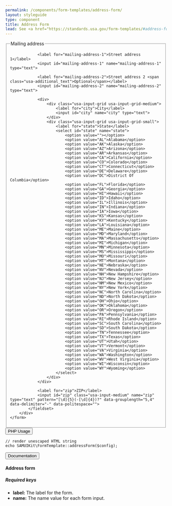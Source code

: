 ```yaml
---
permalink: /components/form-templates/address-form/
layout: styleguide
type: component
title: Address Form
lead: See <a href="https://standards.usa.gov/form-templates/#address-form">US Web Design Standards</a> for design description.
---
```


<div class="preview">
	<form class="usa-form-large">
		<div>
			<fieldset>
				<legend>Mailing address</legend>

				<label for="mailing-address-1">Street address 1</label>
				<input id="mailing-address-1" name="mailing-address-1" type="text">

				<label for="mailing-address-2">Street address 2 <span class="usa-additional_text">Optional</span></label>
				<input id="mailing-address-2" name="mailing-address-2" type="text">

				<div>
					<div class="usa-input-grid usa-input-grid-medium">
						<label for="city">City</label>
						<input id="city" name="city" type="text">
					</div>
					<div class="usa-input-grid usa-input-grid-small">
						<label for="state">State</label>
						<select id="state" name="state">
							<option value=""></option>
							<option value="AL">Alabama</option>
							<option value="AK">Alaska</option>
							<option value="AZ">Arizona</option>
							<option value="AR">Arkansas</option>
							<option value="CA">California</option>
							<option value="CO">Colorado</option>
							<option value="CT">Connecticut</option>
							<option value="DE">Delaware</option>
							<option value="DC">District Of Columbia</option>
							<option value="FL">Florida</option>
							<option value="GA">Georgia</option>
							<option value="HI">Hawaii</option>
							<option value="ID">Idaho</option>
							<option value="IL">Illinois</option>
							<option value="IN">Indiana</option>
							<option value="IA">Iowa</option>
							<option value="KS">Kansas</option>
							<option value="KY">Kentucky</option>
							<option value="LA">Louisiana</option>
							<option value="ME">Maine</option>
							<option value="MD">Maryland</option>
							<option value="MA">Massachusetts</option>
							<option value="MI">Michigan</option>
							<option value="MN">Minnesota</option>
							<option value="MS">Mississippi</option>
							<option value="MO">Missouri</option>
							<option value="MT">Montana</option>
							<option value="NE">Nebraska</option>
							<option value="NV">Nevada</option>
							<option value="NH">New Hampshire</option>
							<option value="NJ">New Jersey</option>
							<option value="NM">New Mexico</option>
							<option value="NY">New York</option>
							<option value="NC">North Carolina</option>
							<option value="ND">North Dakota</option>
							<option value="OH">Ohio</option>
							<option value="OK">Oklahoma</option>
							<option value="OR">Oregon</option>
							<option value="PA">Pennsylvania</option>
							<option value="RI">Rhode Island</option>
							<option value="SC">South Carolina</option>
							<option value="SD">South Dakota</option>
							<option value="TN">Tennessee</option>
							<option value="TX">Texas</option>
							<option value="UT">Utah</option>
							<option value="VT">Vermont</option>
							<option value="VA">Virginia</option>
							<option value="WA">Washington</option>
							<option value="WV">West Virginia</option>
							<option value="WI">Wisconsin</option>
							<option value="WY">Wyoming</option>
						</select>
					</div>
				</div>

				<label for="zip">ZIP</label>
				<input id="zip" class="usa-input-medium" name="zip" type="text" pattern="[\d]{5}(-[\d]{4})?" data-grouplength="5,4" data-delimiter="-" data-politespace="">
			</fieldset>
		</div>
	</form>
</div>

<div class="usa-accordion-bordered usa-accordion-docs">
  <button class="usa-button-unstyled usa-accordion-button"
      aria-expanded="false" aria-controls="collapsible-0">
    PHP Usage
  </button>
  <div id="collapsible-0" aria-hidden="true" class="usa-accordion-content">
<pre><code>// render unescaped HTML string
echo SAMUIKit\FormTemplate::addressForm($config);</code></pre>
  </div>
</div>

<div class="usa-accordion-bordered usa-accordion-docs">
  <button class="usa-button-unstyled usa-accordion-button"
      aria-expanded="true" aria-controls="collapsible-0">
    Documentation
  </button>
  <div id="collapsible-0" aria-hidden="false" class="usa-accordion-content">
    <h4 class="usa-heading">Address form</h4>
  <h5>Required keys</h5>
  <ul>
  <li><strong>label:</strong> The label for the form.</li>
  <li><strong>name:</strong> The name value for each form input.</li>
  </ul>
  </div>
</div>


